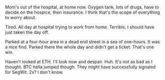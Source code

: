 Mom's out of the hospital, at home now. Oxygen tank, lots of drugs, have to decide on the hospice, then insurance. I think that's the scope of everything to worry about.

Tired. All day at hospital trying to work from home. Terrible, I should have just taken the day off.

Parked at a four-hour area in a dead end street in a sea of one-hours. It was a nice find. Parked there the whole day and didn't get a ticket. That's one win.

Haven't looked at ETH. I'll look now and despair. Huh. It's not as bad as I thought. BTC hella jumped though. They might have successfully signaled for SegWit. 2x? I don't know.
